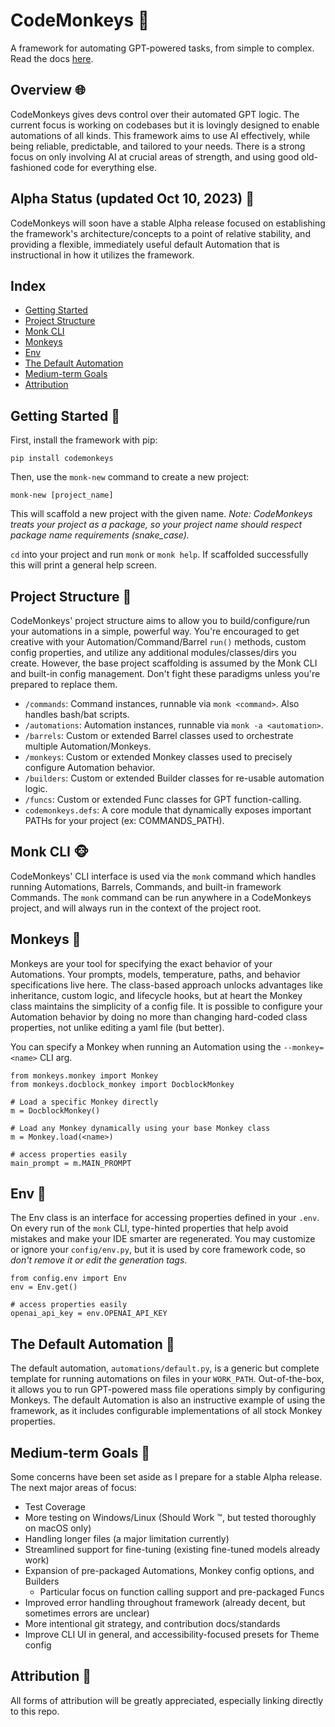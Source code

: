 # CodeMonkeys 🐒

A framework for automating GPT-powered tasks, from simple to complex. Read the docs [here](https://cooleydw494.github.io/codemonkeys).

## Overview 🌐

CodeMonkeys gives devs control over their automated GPT logic. The current focus is working on codebases but it is lovingly designed to enable automations of all kinds. This framework aims to use AI effectively, while being reliable, predictable, and tailored to your needs. There is a strong focus on only involving AI at crucial areas of strength, and using good old-fashioned code for everything else.

## Alpha Status (updated Oct 10, 2023) 🚧
CodeMonkeys will soon have a stable Alpha release focused on establishing the framework's architecture/concepts to a point of relative stability, and providing a flexible, immediately useful default Automation that is instructional in how it utilizes the framework.

## Index
- [Getting Started](#getting-started-)
- [Project Structure](#project-structure-)
- [Monk CLI](#monk-cli-)
- [Monkeys](#monkeys-)
- [Env](#env-)
- [The Default Automation](#the-default-automation-)
- [Medium-term Goals](#medium-term-goals-)
- [Attribution](#attribution-)


## Getting Started 🚀

First, install the framework with pip:
```
pip install codemonkeys
```

Then, use the `monk-new` command to create a new project:
```
monk-new [project_name]
```
This will scaffold a new project with the given name. _Note: CodeMonkeys treats your project as a package, so your project name should respect package name requirements (snake_case)._

`cd` into your project and run `monk` or `monk help`. If scaffolded successfully this will print a general help screen.

## Project Structure 📁
CodeMonkeys' project structure aims to allow you to build/configure/run your automations in a simple, powerful way. You're encouraged to get creative with your Automation/Command/Barrel `run()` methods, custom config properties, and utilize any additional modules/classes/dirs you create. However, the base project scaffolding is assumed by the Monk CLI and built-in config management. Don't fight these paradigms unless you're prepared to replace them.

* `/commands`: Command instances, runnable via `monk <command>`. Also handles bash/bat scripts.
* `/automations`: Automation instances, runnable via `monk -a <automation>`.
* `/barrels`: Custom or extended Barrel classes used to orchestrate multiple Automation/Monkeys.
* `/monkeys`: Custom or extended Monkey classes used to precisely configure Automation behavior.
* `/builders`: Custom or extended Builder classes for re-usable automation logic.
* `/funcs`: Custom or extended Func classes for GPT function-calling.
* `codemonkeys.defs`: A core module that dynamically exposes important PATHs for your project (ex: COMMANDS_PATH).

## Monk CLI 🐵

CodeMonkeys' CLI interface is used via the `monk` command which handles running Automations, Barrels, Commands, and built-in framework Commands. The `monk` command can be run anywhere in a CodeMonkeys project, and will always run in the context of the project root.

## Monkeys 🐒
Monkeys are your tool for specifying the exact behavior of your Automations. Your prompts, models, temperature, paths, and behavior specifications live here. The class-based approach unlocks advantages like inheritance, custom logic, and lifecycle hooks, but at heart the Monkey class maintains the simplicity of a config file. It is possible to configure your Automation behavior by doing no more than changing hard-coded class properties, not unlike editing a yaml file (but better).

You can specify a Monkey when running an Automation using the `--monkey=<name>` CLI arg.

```
from monkeys.monkey import Monkey
from monkeys.docblock_monkey import DocblockMonkey

# Load a specific Monkey directly
m = DocblockMonkey()

# Load any Monkey dynamically using your base Monkey class
m = Monkey.load(<name>)

# access properties easily
main_prompt = m.MAIN_PROMPT
```

## Env 📝
The Env class is an interface for accessing properties defined in your `.env`. On every run of the `monk` CLI, type-hinted properties that help avoid mistakes and make your IDE smarter are regenerated. You may customize or ignore your `config/env.py`, but it is used by core framework code, so _don't remove it or edit the generation tags_.

```
from config.env import Env
env = Env.get()

# access properties easily
openai_api_key = env.OPENAI_API_KEY
```

## The Default Automation 🤖

The default automation, `automations/default.py`, is a generic but complete template for running automations on files in your `WORK_PATH`. Out-of-the-box, it allows you to run GPT-powered mass file operations simply by configuring Monkeys. The default Automation is also an instructive example of using the framework, as it includes configurable implementations of all stock Monkey properties.

## Medium-term Goals 📅
Some concerns have been set aside as I prepare for a stable Alpha release. The next major areas of focus:
- Test Coverage
- More testing on Windows/Linux (Should Work ™️, but tested thoroughly on macOS only)
- Handling longer files (a major limitation currently)
- Streamlined support for fine-tuning (existing fine-tuned models already work)
- Expansion of pre-packaged Automations, Monkey config options, and Builders
  - Particular focus on function calling support and pre-packaged Funcs
- Improved error handling throughout framework (already decent, but sometimes errors are unclear)
- More intentional git strategy, and contribution docs/standards
- Improve CLI UI in general, and accessibility-focused presets for Theme config

## Attribution 🙏
All forms of attribution will be greatly appreciated, especially linking directly to this repo.
